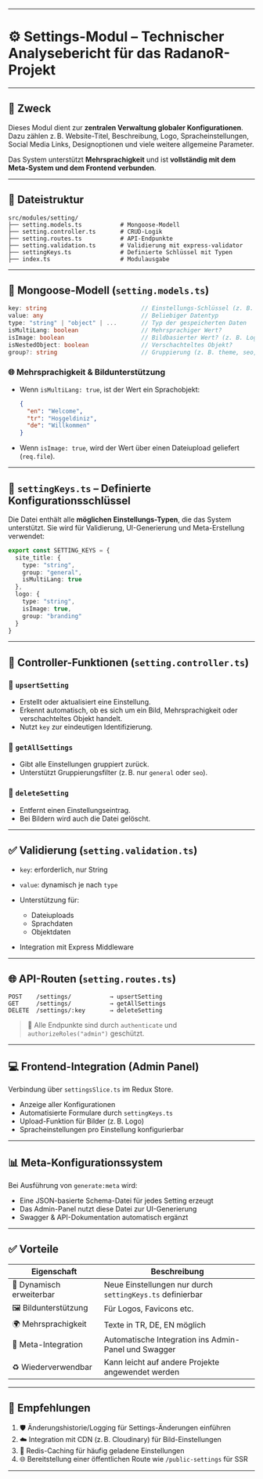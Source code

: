 
---

# ⚙️ **Settings-Modul – Technischer Analysebericht für das RadanoR-Projekt**

---

## 🎯 Zweck

Dieses Modul dient zur **zentralen Verwaltung globaler Konfigurationen**. Dazu zählen z. B. Website-Titel, Beschreibung, Logo, Spracheinstellungen, Social Media Links, Designoptionen und viele weitere allgemeine Parameter.

Das System unterstützt **Mehrsprachigkeit** und ist **vollständig mit dem Meta-System und dem Frontend verbunden**.

---

## 📁 Dateistruktur

```
src/modules/setting/
├── setting.models.ts           # Mongoose-Modell
├── setting.controller.ts       # CRUD-Logik
├── setting.routes.ts           # API-Endpunkte
├── setting.validation.ts       # Validierung mit express-validator
├── settingKeys.ts              # Definierte Schlüssel mit Typen
├── index.ts                    # Modulausgabe
```

---

## 🧱 Mongoose-Modell (`setting.models.ts`)

```ts
key: string                           // Einstellungs-Schlüssel (z. B. site_title)
value: any                            // Beliebiger Datentyp
type: "string" | "object" | ...       // Typ der gespeicherten Daten
isMultiLang: boolean                  // Mehrsprachiger Wert?
isImage: boolean                      // Bildbasierter Wert? (z. B. Logo)
isNestedObject: boolean               // Verschachteltes Objekt?
group?: string                        // Gruppierung (z. B. theme, seo, general)
```

### 🌐 Mehrsprachigkeit & Bildunterstützung

* Wenn `isMultiLang: true`, ist der Wert ein Sprachobjekt:

  ```json
  {
    "en": "Welcome",
    "tr": "Hoşgeldiniz",
    "de": "Willkommen"
  }
  ```

* Wenn `isImage: true`, wird der Wert über einen Dateiupload geliefert (`req.file`).

---

## 🧠 `settingKeys.ts` – Definierte Konfigurationsschlüssel

Die Datei enthält alle **möglichen Einstellungs-Typen**, die das System unterstützt. Sie wird für Validierung, UI-Generierung und Meta-Erstellung verwendet:

```ts
export const SETTING_KEYS = {
  site_title: {
    type: "string",
    group: "general",
    isMultiLang: true
  },
  logo: {
    type: "string",
    isImage: true,
    group: "branding"
  }
}
```

---

## 🔧 Controller-Funktionen (`setting.controller.ts`)

### 🔹 `upsertSetting`

* Erstellt oder aktualisiert eine Einstellung.
* Erkennt automatisch, ob es sich um ein Bild, Mehrsprachigkeit oder verschachteltes Objekt handelt.
* Nutzt `key` zur eindeutigen Identifizierung.

### 🔹 `getAllSettings`

* Gibt alle Einstellungen gruppiert zurück.
* Unterstützt Gruppierungsfilter (z. B. nur `general` oder `seo`).

### 🔹 `deleteSetting`

* Entfernt einen Einstellungseintrag.
* Bei Bildern wird auch die Datei gelöscht.

---

## ✅ Validierung (`setting.validation.ts`)

* `key`: erforderlich, nur String
* `value`: dynamisch je nach `type`
* Unterstützung für:

  * Dateiuploads
  * Sprachdaten
  * Objektdaten
* Integration mit Express Middleware

---

## 🌐 API-Routen (`setting.routes.ts`)

```
POST    /settings/           → upsertSetting
GET     /settings/           → getAllSettings
DELETE  /settings/:key       → deleteSetting
```

> 🔐 Alle Endpunkte sind durch `authenticate` und `authorizeRoles("admin")` geschützt.

---

## 💻 Frontend-Integration (Admin Panel)

Verbindung über `settingsSlice.ts` im Redux Store.

* Anzeige aller Konfigurationen
* Automatisierte Formulare durch `settingKeys.ts`
* Upload-Funktion für Bilder (z. B. Logo)
* Spracheinstellungen pro Einstellung konfigurierbar

---

## 📊 Meta-Konfigurationssystem

Bei Ausführung von `generate:meta` wird:

* Eine JSON-basierte Schema-Datei für jedes Setting erzeugt
* Das Admin-Panel nutzt diese Datei zur UI-Generierung
* Swagger & API-Dokumentation automatisch ergänzt

---

## ✅ Vorteile

| Eigenschaft              | Beschreibung                                              |
| ------------------------ | --------------------------------------------------------- |
| 🔄 Dynamisch erweiterbar | Neue Einstellungen nur durch `settingKeys.ts` definierbar |
| 🖼️ Bildunterstützung    | Für Logos, Favicons etc.                                  |
| 🌍 Mehrsprachigkeit      | Texte in TR, DE, EN möglich                               |
| 🧠 Meta-Integration      | Automatische Integration ins Admin-Panel und Swagger      |
| ♻️ Wiederverwendbar      | Kann leicht auf andere Projekte angewendet werden         |

---

## 🧩 Empfehlungen

1. 🛡️ Änderungshistorie/Logging für Settings-Änderungen einführen
2. ☁️ Integration mit CDN (z. B. Cloudinary) für Bild-Einstellungen
3. 🚀 Redis-Caching für häufig geladene Einstellungen
4. 🌐 Bereitstellung einer öffentlichen Route wie `/public-settings` für SSR

---

